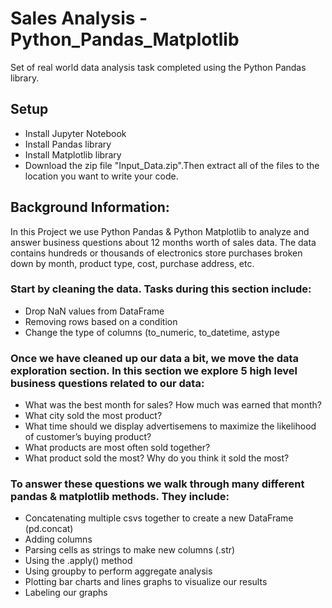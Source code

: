 # Sales Analysis - Python_Pandas_Matplotlib
Set of real world data analysis task completed using the Python Pandas library.
## Setup
  * Install Jupyter Notebook
  * Install Pandas library
  * Install Matplotlib library
  * Download the zip file "Input_Data.zip".Then extract all of the files to the location you want to write your code.
    
## Background Information:
In this Project we use Python Pandas & Python Matplotlib to analyze and answer business questions about 12 months worth of sales data. The data contains hundreds or thousands of electronics store purchases broken down by month, product type, cost, purchase address, etc.

### Start by cleaning the data. Tasks during this section include:
* Drop NaN values from DataFrame
* Removing rows based on a condition
* Change the type of columns (to_numeric, to_datetime, astype

### Once we have cleaned up our data a bit, we move the data exploration section. In this section we explore 5 high level business questions related to our data:

* What was the best month for sales? How much was earned that month?
* What city sold the most product?
* What time should we display advertisemens to maximize the likelihood of customer’s buying product?
* What products are most often sold together?
* What product sold the most? Why do you think it sold the most?

### To answer these questions we walk through many different pandas & matplotlib methods. They include:

* Concatenating multiple csvs together to create a new DataFrame (pd.concat)
* Adding columns
* Parsing cells as strings to make new columns (.str)
* Using the .apply() method
* Using groupby to perform aggregate analysis
* Plotting bar charts and lines graphs to visualize our results
* Labeling our graphs

